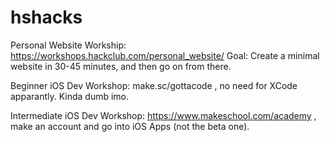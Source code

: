 # hshacks

Personal Website Workship: https://workshops.hackclub.com/personal_website/
Goal: Create a minimal website in 30-45 minutes, and then go on from there. 

Beginner iOS Dev Workshop: make.sc/gottacode , no need for XCode apparantly. Kinda dumb imo. 

Intermediate iOS Dev Workshop: https://www.makeschool.com/academy , make an account and go into iOS Apps (not the beta one). 
